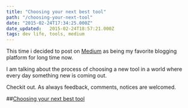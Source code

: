 ```yaml
---
title: "Choosing your next best tool"
path: "/choosing-your-next-tool"
date: "2015-02-24T17:34:25.000Z"
date_updated:   2015-02-24T18:57:21.000Z
tags: dev life, tools, medium
---
```


This time i decided to post on [Medium](https://medium.com/) as being my favorite blogging platform for long time now.

I am talking about the process of choosing a new tool in a world where every day something new is coming out.

Checkit out. As always feedback, comments, notices are welcomed.

##[Choosing your next best tool](https://medium.com/@kbariotis/choosing-your-next-best-tool-fba96eb19a7f)

